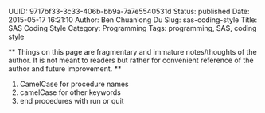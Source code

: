 UUID: 9717bf33-3c33-406b-bb9a-7a7e5540531d
Status: published
Date: 2015-05-17 16:21:10
Author: Ben Chuanlong Du
Slug: sas-coding-style
Title: SAS Coding Style
Category: Programming
Tags: programming, SAS, coding style

**
Things on this page are
fragmentary and immature notes/thoughts of the author.
It is not meant to readers
but rather for convenient reference of the author and future improvement.
**


1. CamelCase for procedure names
2. camelCase for other keywords 
3. end procedures with run or quit 
